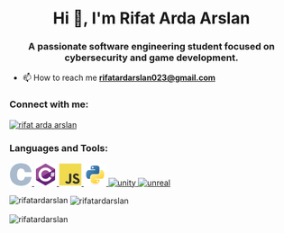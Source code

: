 <h1 align="center">Hi 👋, I'm Rifat Arda Arslan</h1>
<h3 align="center">A passionate software engineering student focused on cybersecurity and game development.</h3>

- 📫 How to reach me **rifatardarslan023@gmail.com**

<h3 align="left">Connect with me:</h3>
<p align="left">
<a href="https://www.linkedin.com/in/rifat-arda-arslan-450800344/?trk=opento_sprofile_topcard" target="_blank">
  <img align="center" src="https://raw.githubusercontent.com/rahuldkjain/github-profile-readme-generator/master/src/images/icons/Social/linked-in-alt.svg" alt="rifat arda arslan" height="30" width="40" />
</a>
</p>

<h3 align="left">Languages and Tools:</h3>
<p align="left"> <a href="https://www.cprogramming.com/" target="_blank" rel="noreferrer"> <img src="https://raw.githubusercontent.com/devicons/devicon/master/icons/c/c-original.svg" alt="c" width="40" height="40"/> </a> <a href="https://www.w3schools.com/cs/" target="_blank" rel="noreferrer"> <img src="https://raw.githubusercontent.com/devicons/devicon/master/icons/csharp/csharp-original.svg" alt="csharp" width="40" height="40"/> </a> <a href="https://developer.mozilla.org/en-US/docs/Web/JavaScript" target="_blank" rel="noreferrer"> <img src="https://raw.githubusercontent.com/devicons/devicon/master/icons/javascript/javascript-original.svg" alt="javascript" width="40" height="40"/> </a> <a href="https://www.python.org" target="_blank" rel="noreferrer"> <img src="https://raw.githubusercontent.com/devicons/devicon/master/icons/python/python-original.svg" alt="python" width="40" height="40"/> </a> <a href="https://unity.com/" target="_blank" rel="noreferrer"> <img src="https://www.vectorlogo.zone/logos/unity3d/unity3d-icon.svg" alt="unity" width="40" height="40"/> </a> <a href="https://unrealengine.com/" target="_blank" rel="noreferrer"> <img src="https://raw.githubusercontent.com/kenangundogan/fontisto/036b7eca71aab1bef8e6a0518f7329f13ed62f6b/icons/svg/brand/unreal-engine.svg" alt="unreal" width="40" height="40"/> </a> </p>

<p><img align="left" src="https://github-readme-stats.vercel.app/api/top-langs?username=rifatardarslan&show_icons=true&locale=en&layout=compact" alt="rifatardarslan" /></p>

<p>&nbsp;<img align="center" src="https://github-readme-stats.vercel.app/api?username=rifatardarslan&show_icons=true&locale=en" alt="rifatardarslan" /></p>

<p><img align="center" src="https://github-readme-streak-stats.herokuapp.com/?user=rifatardarslan&" alt="rifatardarslan" /></p>

